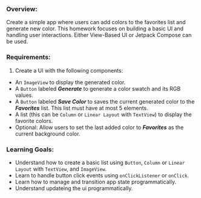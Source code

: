 ### Overview:
Create a simple app where users can add colors to the favorites list and generate new color. This homework focuses on building a basic UI and handling user interactions. Either View-Based UI or Jetpack Compose can be used.

### Requirements:
1. Create a UI with the following components:
- An `ImageView` to display the generated color.
- A `Button` labeled ***Generate*** to generate a color swatch and its RGB values.
- A `Button` labeled ***Save Color*** to saves the current generated color to the ***Favorites*** list. This list must have at most 5 elements.
- A list (this can be `Column` or `Linear Layout` with `TextView`) to display the favorite colors.
- Optional: Allow users to set the last added color to ***Favorites*** as the current background color.
 
### Learning Goals:
- Understand how to create a basic list using `Button`, `Column` or `Linear Layout` with `TextView`, and `ImageView`.
- Learn to handle button click events using `onClickListener` or `onClick`.
- Learn how to manage and transition app state programmatically.
- Understand updateing the ui programmatically.
